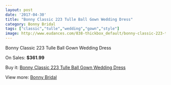 ```yaml
---
layout: post
date: '2017-04-30'
title: "Bonny Classic 223 Tulle Ball Gown Wedding Dress"
category: Bonny Bridal
tags: ["classic","tulle","wedding","gown","style"]
image: http://www.eudances.com/838-thickbox_default/bonny-classic-223-tulle-ball-gown-wedding-dress.jpg
---
```

Bonny Classic 223 Tulle Ball Gown Wedding Dress

On Sales: **$361.99**
<a href="https://www.eudances.com/en/bonny-bridal/286-bonny-classic-223-tulle-ball-gown-wedding-dress.html"><amp-img layout="responsive" width="600" height="600" src="//www.eudances.com/838-thickbox_default/bonny-classic-223-tulle-ball-gown-wedding-dress.jpg" alt="Bonny Classic 223 Tulle Ball Gown Wedding Dress 0" /></a>
<a href="https://www.eudances.com/en/bonny-bridal/286-bonny-classic-223-tulle-ball-gown-wedding-dress.html"><amp-img layout="responsive" width="600" height="600" src="//www.eudances.com/840-thickbox_default/bonny-classic-223-tulle-ball-gown-wedding-dress.jpg" alt="Bonny Classic 223 Tulle Ball Gown Wedding Dress 1" /></a>
<a href="https://www.eudances.com/en/bonny-bridal/286-bonny-classic-223-tulle-ball-gown-wedding-dress.html"><amp-img layout="responsive" width="600" height="600" src="//www.eudances.com/839-thickbox_default/bonny-classic-223-tulle-ball-gown-wedding-dress.jpg" alt="Bonny Classic 223 Tulle Ball Gown Wedding Dress 2" /></a>

Buy it: [Bonny Classic 223 Tulle Ball Gown Wedding Dress](https://www.eudances.com/en/bonny-bridal/286-bonny-classic-223-tulle-ball-gown-wedding-dress.html "Bonny Classic 223 Tulle Ball Gown Wedding Dress")

View more: [Bonny Bridal](https://www.eudances.com/en/3-bonny-bridal "Bonny Bridal")